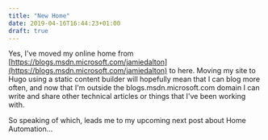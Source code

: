 ```yaml
---
title: "New Home"
date: 2019-04-16T16:44:23+01:00
draft: true
---
```


Yes, I've moved my online home from [https://blogs.msdn.microsoft.com/jamiedalton](https://blogs.msdn.microsoft.com/jamiedalton) to here.  Moving my site to Hugo using a static content builder will hopefully mean that I can blog more often, and now that I'm outside the blogs.msdn.microsoft.com domain I can write and share other technical articles or things that I've been working with.

So speaking of which, leads me to my upcoming next post about Home Automation...